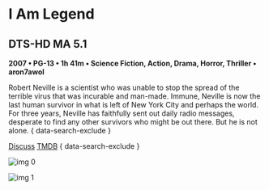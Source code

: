 # I Am Legend

## DTS-HD MA 5.1

**2007 • PG-13 • 1h 41m • Science Fiction, Action, Drama, Horror, Thriller • aron7awol**

Robert Neville is a scientist who was unable to stop the spread of the terrible virus that was incurable and man-made. Immune, Neville is now the last human survivor in what is left of New York City and perhaps the world. For three years, Neville has faithfully sent out daily radio messages, desperate to find any other survivors who might be out there. But he is not alone.
{ data-search-exclude }

[Discuss](https://www.avsforum.com/threads/bass-eq-for-filtered-movies.2995212/post-57033836)  [TMDB](6479)
{ data-search-exclude }

![img 0](https://i.imgur.com/noADJ5P.jpg)

![img 1](https://i.imgur.com/KcNcfux.jpg)

